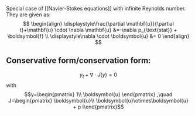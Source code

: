 Special case of [[Navier-Stokes equations]] with infinite Reynolds number. They are given as:
$$
\begin{align}
    \displaystyle\frac{\partial \mathbf{u}}{\partial t}+\mathbf{u} \cdot \nabla \mathbf{u} &=-\nabla p_{\text{stat}} + \boldsymbol{f} \\
    \displaystyle\nabla \cdot \boldsymbol{u} &= 0
\end{align}
$$

## Conservative form/conservation form:
$$
y_t + \nabla \cdot J(y) = 0
$$
with
$$y=\begin{pmatrix} 1\\ \boldsymbol{u} \end{pmatrix} ,\quad J=\begin{pmatrix} \boldsymbol{u}\\ \boldsymbol{u}\otimes\boldsymbol{u} + p I\end{pmatrix}$$
